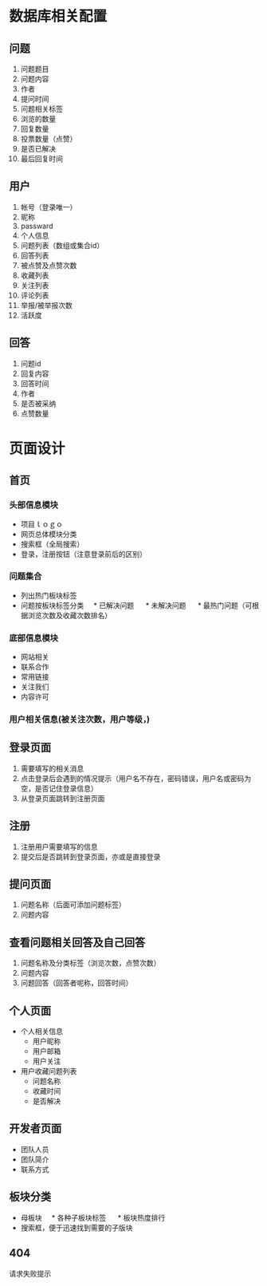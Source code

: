 # 数据库相关配置
## 问题
1. 问题题目
1. 问题内容
1. 作者
1. 提问时间
1. 问题相关标签
1. 浏览的数量
1. 回复数量
1. 投票数量（点赞）
1. 是否已解决
1. 最后回复时间
## 用户
1. 帐号（登录唯一）
1. 昵称
1. passward
1. 个人信息
1. 问题列表（数组或集合id）
1. 回答列表
1. 被点赞及点赞次数
1. 收藏列表
1. 关注列表
1. 评论列表
1. 举报/被举报次数
1. 活跃度
## 回答
1. 问题id
1. 回复内容
1. 回答时间
1. 作者
1. 是否被采纳
1. 点赞数量
# 页面设计
## 首页
### 头部信息模块
* 项目ｌｏｇｏ
* 网页总体模块分类
* 搜索框（全局搜索）
* 登录，注册按钮（注意登录前后的区别）
### 问题集合
* 列出热门板块标签
* 问题按板块标签分类
      * 已解决问题
      * 未解决问题
      * 最热门问题（可根据浏览次数及收藏次数排名）
### 底部信息模块
* 网站相关
* 联系合作
* 常用链接
* 关注我们
* 内容许可 
### 用户相关信息(被关注次数，用户等级，)
## 登录页面
1. 需要填写的相关消息
1. 点击登录后会遇到的情况提示（用户名不存在，密码错误，用户名或密码为空，是否记住登录信息）
1. 从登录页面跳转到注册页面
## 注册
1. 注册用户需要填写的信息
1. 提交后是否跳转到登录页面，亦或是直接登录
## 提问页面
1. 问题名称（后面可添加问题标签）
1. 问题内容
## 查看问题相关回答及自己回答
1. 问题名称及分类标签（浏览次数，点赞次数）
1. 问题内容 
1. 问题回答（回答者呢称，回答时间）
## 个人页面
* 个人相关信息
    * 用户昵称
    * 用户邮箱
    * 用户关注
* 用户收藏问题列表
    * 问题名称
    * 收藏时间
    * 是否解决
## 开发者页面
* 团队人员
* 团队简介
* 联系方式
## 板块分类
* 母板块
      * 各种子板块标签
      * 板块热度排行
* 搜索框，便于迅速找到需要的子版块

## 404
请求失败提示


